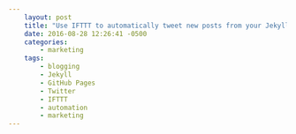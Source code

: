 ```yaml
---
    layout: post
    title: "Use IFTTT to automatically tweet new posts from your Jekyll blog"
    date: 2016-08-28 12:26:41 -0500
    categories:
        - marketing
    tags:
        - blogging
        - Jekyll
        - GitHub Pages
        - Twitter
        - IFTTT
        - automation
        - marketing
---
```

